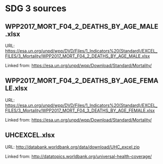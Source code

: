 # SDG 3 sources

## WPP2017_MORT_F04_2_DEATHS_BY_AGE_MALE.xlsx

URL: https://esa.un.org/unpd/wpp/DVD/Files/1_Indicators%20(Standard)/EXCEL_FILES/3_Mortality/WPP2017_MORT_F04_2_DEATHS_BY_AGE_MALE.xlsx

Linked from: https://esa.un.org/unpd/wpp/Download/Standard/Mortality/

## WPP2017_MORT_F04_2_DEATHS_BY_AGE_FEMALE.xlsx

URL: https://esa.un.org/unpd/wpp/DVD/Files/1_Indicators%20(Standard)/EXCEL_FILES/3_Mortality/WPP2017_MORT_F04_3_DEATHS_BY_AGE_FEMALE.xlsx

Linked from: https://esa.un.org/unpd/wpp/Download/Standard/Mortality/

## UHCEXCEL.xlsx

URL: http://databank.worldbank.org/data/download/UHC_excel.zip

Linked from: http://datatopics.worldbank.org/universal-health-coverage/